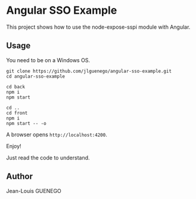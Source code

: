 # Angular SSO Example

This project shows how to use the node-expose-sspi module with Angular.

## Usage

You need to be on a Windows OS.

```
git clone https://github.com/jlguenego/angular-sso-example.git
cd angular-sso-example

cd back
npm i
npm start

cd ..
cd front
npm i
npm start -- -o
```

A browser opens `http://localhost:4200`.

Enjoy!

Just read the code to understand.

## Author

Jean-Louis GUENEGO